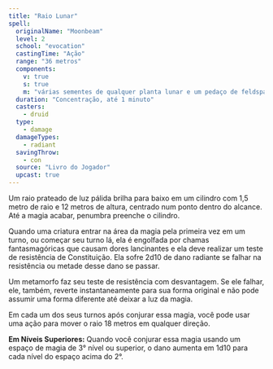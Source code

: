```yaml
---
title: "Raio Lunar"
spell:
  originalName: "Moonbeam"
  level: 2
  school: "evocation"
  castingTime: "Ação"
  range: "36 metros"
  components:
    v: true
    s: true
    m: "várias sementes de qualquer planta lunar e um pedaço de feldspato opalescente"
  duration: "Concentração, até 1 minuto"
  casters:
    - druid
  type:
    - damage
  damageTypes:
    - radiant
  savingThrow:
    - con
  source: "Livro do Jogador"
  upcast: true
---
```


Um raio prateado de luz pálida brilha para baixo em um cilindro com 1,5 metro de raio e 12 metros de altura, centrado num ponto dentro do alcance. Até a magia acabar, penumbra preenche o cilindro.

Quando uma criatura entrar na área da magia pela primeira vez em um turno, ou começar seu turno lá, ela é engolfada por chamas fantasmagóricas que causam dores lancinantes e ela deve realizar um teste de resistência de Constituição. Ela sofre 2d10 de dano radiante se falhar na resistência ou metade desse dano se passar.

Um metamorfo faz seu teste de resistência com desvantagem. Se ele falhar, ele, também, reverte instantaneamente para sua forma original e não pode assumir uma forma diferente até deixar a luz da magia.

Em cada um dos seus turnos após conjurar essa magia, você pode usar uma ação para mover o raio 18 metros em qualquer direção.

**Em Níveis Superiores:** Quando você conjurar essa magia usando um espaço de magia de 3° nível ou superior, o dano aumenta em 1d10 para cada nível do espaço acima do 2°.
